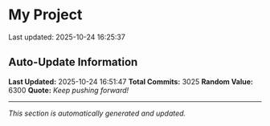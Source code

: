 # My Project


Last updated: 2025-10-24 16:25:37
























































































































































































































































































































































































































































































































































































































































































































































































































































































































































































































































































































































































































































































































































































































































































































































































































































































































































































































































































































































































































































































































































































































































































































































































































































































































































































































































































































































































































































































































































































































































































































































































































































































































































































































































































































































## Auto-Update Information

**Last Updated:** 2025-10-24 16:51:47
**Total Commits:** 3025
**Random Value:** 6300
**Quote:** _Keep pushing forward!_

---
_This section is automatically generated and updated._